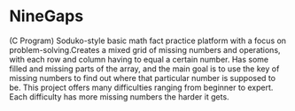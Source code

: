 # NineGaps
(C Program) Soduko-style basic math fact practice platform with a focus on problem-solving.Creates a mixed grid of missing numbers and operations, with each row and column having to equal a certain number. Has some filled and missing parts of the array, and the main goal is to use the key of missing numbers to find out where that particular number is supposed to be. This project offers many difficulties ranging from beginner to expert. Each difficulty has more missing numbers the harder it gets.
